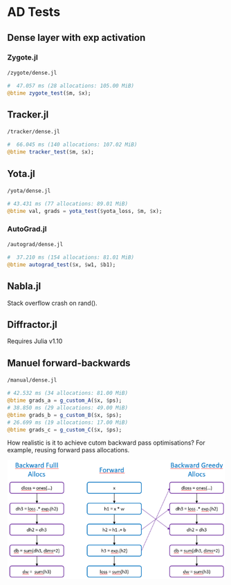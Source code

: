 # AD Tests

## Dense layer with exp activation

### Zygote.jl

`/zygote/dense.jl`

```julia
#  47.057 ms (28 allocations: 105.00 MiB)
@btime zygote_test($m, $x);
```

## Tracker.jl

`/tracker/dense.jl`

```julia
#  66.045 ms (140 allocations: 107.02 MiB)
@btime tracker_test($m, $x);
```

## Yota.jl

`/yota/dense.jl`

```julia
# 43.431 ms (77 allocations: 89.01 MiB)
@btime val, grads = yota_test($yota_loss, $m, $x);
```

### AutoGrad.jl

`/autograd/dense.jl`

```julia
#  37.210 ms (154 allocations: 81.01 MiB)
@btime autograd_test($x, $w1, $b1);
```

## Nabla.jl

Stack overflow crash on rand().

## Diffractor.jl

Requires Julia v1.10

## Manuel forward-backwards

`/manual/dense.jl`

```julia
# 42.532 ms (34 allocations: 81.00 MiB)
@btime grads_a = g_custom_A($x, $ps);
# 38.850 ms (29 allocations: 49.00 MiB)
@btime grads_b = g_custom_B($x, $ps);
# 26.699 ms (19 allocations: 17.00 MiB)
@btime grads_c = g_custom_C($x, $ps);
```

How realistic is it to achieve cutom backward pass optimisations? 
For example, reusing forward pass allocations.

!["AD-allocs"](AD-allocs.png)
